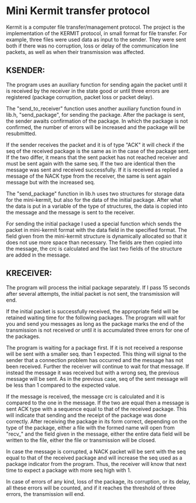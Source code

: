 # Mini Kermit transfer protocol

Kermit is a computer file transfer/management protocol. The project is the implementation of the KERMIT protocol, in small format
for file transfer. For example, three files were used data as input to the sender. They were sent both if there was no corruption, loss or delay of the communication line packets, as well as when their transmission was affected.

## KSENDER:

The program uses an auxiliary function for sending again the packet until it is received by the receiver in the state good or until three errors are registered (package corruption, packet loss or packet delay).

The "send_to_receiver" function uses another auxiliary function found in lib.h, "send_package", for sending the package. After the package is
sent, the sender awaits confirmation of the package. In which the package is not confirmed, the number of errors will be increased and the package will be resubmitted.

If the sender receives the packet and it is of type "ACK" it will check if the seq of the received package is the same as in the case of the package sent. If the two differ, it means that the sent packet has not reached receiver and must be sent again with the same seq. If the two are identical then the message was sent and received successfully. If it is received as replied a message of the NACK type from the receiver, the same is sent again message but with the increased seq.

The "send_package" function in lib.h uses two structures for storage data for the mini-kermit, but also for the data of the initial package. After what the data is put in a variable of the type of structures, the data is copied into the message and the message is sent to the receiver.

For sending the initial package I used a special function which sends the packet in mini-kermit format with the data field in the specified format. The field given from the mini-kermit structure is dynamically allocated so that it does not use more space than necessary. The fields are then copied into the message, the crc is calculated and the last two fields of the structure are added in the message.

## KRECEIVER:

The program will process the initial package separately. If I pass 15 seconds after several attempts, the initial packet is not sent,
the transmission will end.

If the initial packet is successfully received, the appropriate field will be retained waiting time for the following packages.
The program will wait for you and send you messages as long as the package marks the end of the transmission is not received or until it is accumulated three errors for one of the packages.

The program is waiting for a package first. If it is not received a response will be sent with a smaller seq. than 1 expected. This thing
will signal to the sender that a connection problem has occurred and the message has not been received. Further the receiver will continue to wait for that message. If instead the message it was received but with a wrong seq, the previous message will be sent. As in the previous case, seq of the sent message will be less than 1 compared to the expected value.

If the message is received, the message crc is calculated and it is compared to the one in the message. If the two are equal then a message is sent ACK type with a sequence equal to that of the received package. This will indicate that sending and the receipt of the package was done correctly. After receiving the package in its form correct, depending on the type of the package, either a file with the formed name will open from "recv_" and the field given in the message, either the entire data field will be written to the file, either the file or transmission will be closed.

In case the message is corrupted, a NACK packet will be sent with the seq equal to that of the received package and will increase the seq used as a package indicator from the program. Thus, the receiver will know that next time to expect a package with more seq high with 1.

In case of errors of any kind, loss of the package, its corruption, or its delay, all these errors will be counted, and if it reaches the threshold of three errors, the transmission will end.
